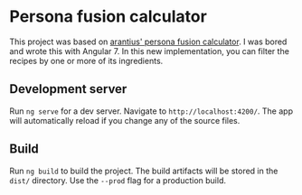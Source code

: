 # Persona fusion calculator

This project was based on [arantius' persona fusion calculator](https://github.com/arantius/persona-fusion-calculator). I was
bored and wrote this with Angular 7. In this new implementation, you can filter the recipes by one or more of its ingredients.

## Development server

Run `ng serve` for a dev server. Navigate to `http://localhost:4200/`. The app will automatically reload if you change any of the source files.

## Build

Run `ng build` to build the project. The build artifacts will be stored in the `dist/` directory. Use the `--prod` flag for a production build.

